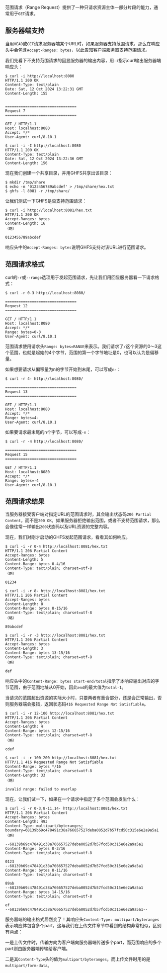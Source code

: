 范围请求（Range Request）提供了一种只请求资源主体一部分片段的能力，通常用于`GET`请求。

## 服务器端支持

当用`HEAD`或`GET`请求服务器端某个URL时，如果服务器支持范围请求，那么在响应头中会包含`Accept-Ranges: bytes`，以此告知客户端服务器支持范围请求。

我们先看下不支持范围请求的回显服务器的输出内容，用`-i`指示curl输出服务器端响应头：

```shell
$ curl -i http://localhost:8080
HTTP/1.1 200 OK
Content-Type: text/plain
Date: Sat, 12 Oct 2024 13:22:31 GMT
Content-Length: 155


================================
Request 7
================================

GET / HTTP/1.1
Host: localhost:8080
Accept: */*
User-Agent: curl/8.10.1
```

```shell
$ curl -i -I http://localhost:8080
HTTP/1.1 200 OK
Content-Type: text/plain
Date: Sat, 12 Oct 2024 13:22:36 GMT
Content-Length: 156
```

现在我们创建一个共享目录，并用GHFS共享出该目录：

```shell
$ mkdir /tmp/share
$ echo -n '0123456789abcdef' > /tmp/share/hex.txt
$ ghfs -l 8081 -r /tmp/share/
```

让我们测试一下GHFS是否支持范围请求：

```shell
$ curl -i http://localhost:8081/hex.txt
HTTP/1.1 200 OK
Accept-Ranges: bytes
Content-Length: 16
（略）

0123456789abcdef
```

响应头中的`Accept-Ranges: bytes`说明GHFS支持对该URL进行范围请求。

## 范围请求格式

curl的`-r`或`--range`选项用于发起范围请求，先让我们用回显服务器看一下请求格式：

```shell
$ curl -r 0-3 http://localhost:8080/

================================
Request 12
================================

GET / HTTP/1.1
Host: localhost:8080
Accept: */*
Range: bytes=0-3
User-Agent: curl/8.10.1
```

范围请求使用请求头`Range: bytes=RANGE`来表示。我们请求了`/`这个资源的0～3这个范围，也就是起始的4个字节，范围的第一个字节地址是0，也可以认为是偏移量。

如果想要请求从偏移量为n的字节开始到末尾，可以写成`n-`：

```shell
$ curl -r 4- http://localhost:8080/

================================
Request 13
================================

GET / HTTP/1.1
Host: localhost:8080
Accept: */*
Range: bytes=4-
User-Agent: curl/8.10.1
```

如果要请求最末尾的n个字节，可以写成`-n`：

```shell
$ curl -r -4 http://localhost:8080/

================================
Request 15
================================

GET / HTTP/1.1
Host: localhost:8080
Accept: */*
Range: bytes=-4
User-Agent: curl/8.10.1
```

## 范围请求结果

当服务器接受客户端对指定URL的范围请求时，其会输出状态码`206 Partial Content`，而不是`200 OK`。如果服务器拒绝输出范围，或者不支持范围请求，那么会像往常一样输出`200`状态码以及URL资源的完整内容。

现在，我们对刚才启动的GHFS发起范围请求，看看其如何响应。

```shell
$ curl -i -r 0-4 http://localhost:8081/hex.txt
HTTP/1.1 206 Partial Content
Accept-Ranges: bytes
Content-Length: 5
Content-Range: bytes 0-4/16
Content-Type: text/plain; charset=utf-8
（略）

01234
```

```shell
$ curl -i -r 8- http://localhost:8081/hex.txt
HTTP/1.1 206 Partial Content
Accept-Ranges: bytes
Content-Length: 8
Content-Range: bytes 8-15/16
Content-Type: text/plain; charset=utf-8
（略）

89abcdef
```

```shell
$ curl -i -r -3 http://localhost:8081/hex.txt
HTTP/1.1 206 Partial Content
Accept-Ranges: bytes
Content-Length: 3
Content-Range: bytes 13-15/16
Content-Type: text/plain; charset=utf-8
（略）

def
```

响应头中的`Content-Range: bytes start-end/total`指示了本响应输出对应的字节范围，由于范围地址从0开始，因此`end`的最大值为`total-1`。

当请求的范围超出资源的实际大小时，只要两者有重合部分，还是会正常输出，否则服务器端会报错，返回状态码`416 Requested Range Not Satisfiable`。

```shell
$ curl -i -r 12-100 http://localhost:8081/hex.txt
HTTP/1.1 206 Partial Content
Accept-Ranges: bytes
Content-Length: 4
Content-Range: bytes 12-15/16
Content-Type: text/plain; charset=utf-8
（略）

cdef
```

```shell
$ curl -i -r 100-200 http://localhost:8081/hex.txt
HTTP/1.1 416 Requested Range Not Satisfiable
Content-Range: bytes */16
Content-Type: text/plain; charset=utf-8
Content-Length: 33
（略）

invalid range: failed to overlap
```

现在，让我们试一下，如果在一个请求中指定了多个范围会发生什么：

```shell
$ curl -i -r 0-3,8-11,14- http://localhost:8081/hex.txt
HTTP/1.1 206 Partial Content
Accept-Ranges: bytes
Content-Length: 493
Content-Type: multipart/byteranges; boundary=68139b69c478491c38a766657527deba0052d7b57fcd50c315e6e2a9a5a1
（略）

--68139b69c478491c38a766657527deba0052d7b57fcd50c315e6e2a9a5a1
Content-Range: bytes 0-3/16
Content-Type: text/plain; charset=utf-8

0123
--68139b69c478491c38a766657527deba0052d7b57fcd50c315e6e2a9a5a1
Content-Range: bytes 8-11/16
Content-Type: text/plain; charset=utf-8

89ab
--68139b69c478491c38a766657527deba0052d7b57fcd50c315e6e2a9a5a1
Content-Range: bytes 14-15/16
Content-Type: text/plain; charset=utf-8

ef
--68139b69c478491c38a766657527deba0052d7b57fcd50c315e6e2a9a5a1--
```

服务器端的输出格式居然变了！其响应头`Content-Type: multipart/byteranges`表示响应体包含多个part，这与我们在上传文件章节中看到的结构非常相似，区别有两点：

一是上传文件时，传输方向为客户端向服务器端传送多个part，而范围响应的多个part则由服务器端传输给客户端。

二是其`Content-Type`头的值为`multipart/byteranges`，而上传文件时用的是`multipart/form-data`。
